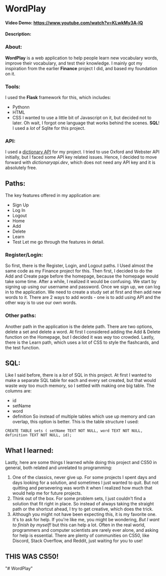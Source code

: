 # WordPlay
#### Video Demo:  https://www.youtube.com/watch?v=KLwkMy3A-lQ
#### Description:
### About:
**WordPlay** is a web application to help people learn new vocabulary words, improve their vocabulary, and test their knowledge. I mainly got my inspiration from the earlier **Finance** project I did, and based my foundation on it.
### Tools:
I used the **Flask** framework for this, which includes:
 - Pythonn
 - HTML
 - CSS
I wanted to use a little bit of Javascript on it, but decided not to later. Oh wait, I forgot one language that works behind the scenes. **SQL**! I used a *lot* of Sqlite for this project.
### API:
I used a [dictionary API](dictionaryapi.dev) for my project. I tried to use Oxford and Webster API initially, but I faced some API key related issues. Hence, I decided to move forward with *dictionaryapi.dev*, which does not need any API key and it is absolutely free.
## Paths:
The key features offered in my application are:
 - Sign Up
 - Log In
 - Logout
 - Home
 - Add
 - Delete
 - Learn
 - Test
Let me go through the features in detail.
### Register/Login:
So first, there is the Register, Login, and Logout paths. I Used almost the same code as my Finance project for this. Then first, I decided to do the Add and Create page before the homepage, because the homepage would take some time. After a while, I realized it would be confusing.
We start by signing up using our username and password. Once we sign up, we can log in to the application.
We need to create a study set at first and then add new words to it. There are 2 ways to add words - one is to add using API and the other way is to use our own words.
### Other paths:
Another path in the application is the delete path. There are two options, delete a set and delete a word. At first I considered adding the Add & Delete function on the Homepage, but I decided it was *way* too crowded. Lastly, there is the Learn path, which uses a lot of CSS to style the flashcards, and the test function.
## SQL:
Like I said before, there is a *lot* of SQL in this project. At first I wanted to make a separate SQL table for each and every set created, but that would waste *way* too much memory, so I settled with making one big table. The columns are:
 - id
 - setName
 - word
 - definition
So instead of multiple tables which use up memory and can overlap, this option is better. This is the table structure I used:
```
CREATE TABLE sets ( setName TEXT NOT NULL, word TEXT NOT NULL, definition TEXT NOT NULL, id);
```
## What I learned:
Lastly, here are some things I learned while doing this project and CS50 in general, both related and unrelated to programming:

1. One of the classics, never give up. For some projects I spent days and days looking for a solution, and sometimes I just wanted to quit. But not quitting and persevering was worth it when I realized how much that would help me for future projects.
2. Think out of the box. For some problem sets, I just couldn't find a solution that fit right in place. So instead of always taking the straight path or the shortcut ahead, I try to get creative, which does the trick.
3. Although you might not have been expecting this, it is my favorite one. It's to ask for help. If you're like me, you might be wondering, *But I want to finish by myself!* but this can help a lot. Often in the real world, programmers and computer scientists are rarely ever alone, and asking for help is essential. There are plenty of communities on CS50, like Discord, Stack Overflow, and Reddit, just waiting for you to use!

## THIS WAS CS50!
"# WordPlay" 
